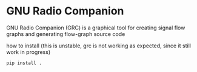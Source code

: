 GNU Radio Companion
===================

GNU  Radio  Companion (GRC) is a graphical tool for creating signal flow graphs and generating flow-graph source code

how to install (this is unstable, grc is not working as expected, since it still work in progress)
```
pip install .
```
